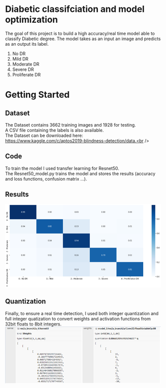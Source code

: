 # Diabetic classifciation and model optimization
The goal of this project is to build a high accuracy/real time model able to classify Diabetic degree. The model takes as an input an image and predicts as an output its label. 
1. No DR
1. Mild DR
1. Moderate DR
1. Severe DR
1. Proliferate DR
# Getting Started
## Dataset
The Dataset contains 3662 training images and 1928 for testing.<br />
A CSV file containing the labels is also available.<br />
The Dataset can be downloaded here: https://www.kaggle.com/c/aptos2019-blindness-detection/data.<br />
## Code
To train the model I used transfer learning for Resnet50.<br />
The Resnet50_model.py trains the model and stores the results (accuracy and loss functions, confusion matrix ...).
## Results
![Confusion matrix](https://github.com/Ghailen-Ben-Achour/DR-Diagnosis/blob/master/DR%20Diagnosis/quantized%20model/result.png?raw=true)
## Quantization
Finally, to ensure a real time detection, I used both integer quantization and full integer quatization to convert weights and activation functions from 32bit floats to 8bit integers.<br />
![weights values](https://github.com/Ghailen-Ben-Achour/DR-Diagnosis/blob/master/DR%20Diagnosis/quantized%20model/quantization.PNG?raw=true)




